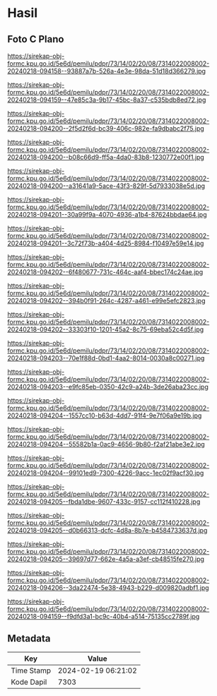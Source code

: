 # Hasil

## Foto C Plano

https://sirekap-obj-formc.kpu.go.id/5e6d/pemilu/pdpr/73/14/02/20/08/7314022008002-20240218-094158--93887a7b-526a-4e3e-98da-51d18d366279.jpg

https://sirekap-obj-formc.kpu.go.id/5e6d/pemilu/pdpr/73/14/02/20/08/7314022008002-20240218-094159--47e85c3a-9b17-45bc-8a37-c535bdb8ed72.jpg

https://sirekap-obj-formc.kpu.go.id/5e6d/pemilu/pdpr/73/14/02/20/08/7314022008002-20240218-094200--2f5d2f6d-bc39-406c-982e-fa9dbabc2f75.jpg

https://sirekap-obj-formc.kpu.go.id/5e6d/pemilu/pdpr/73/14/02/20/08/7314022008002-20240218-094200--b08c66d9-ff5a-4da0-83b8-1230772e00f1.jpg

https://sirekap-obj-formc.kpu.go.id/5e6d/pemilu/pdpr/73/14/02/20/08/7314022008002-20240218-094200--a31641a9-5ace-43f3-829f-5d7933038e5d.jpg

https://sirekap-obj-formc.kpu.go.id/5e6d/pemilu/pdpr/73/14/02/20/08/7314022008002-20240218-094201--30a99f9a-4070-4936-a1b4-87624bbdae64.jpg

https://sirekap-obj-formc.kpu.go.id/5e6d/pemilu/pdpr/73/14/02/20/08/7314022008002-20240218-094201--3c72f73b-a404-4d25-8984-f10497e59e14.jpg

https://sirekap-obj-formc.kpu.go.id/5e6d/pemilu/pdpr/73/14/02/20/08/7314022008002-20240218-094202--6f480677-731c-464c-aaf4-bbec174c24ae.jpg

https://sirekap-obj-formc.kpu.go.id/5e6d/pemilu/pdpr/73/14/02/20/08/7314022008002-20240218-094202--394b0f91-264c-4287-a461-e99e5efc2823.jpg

https://sirekap-obj-formc.kpu.go.id/5e6d/pemilu/pdpr/73/14/02/20/08/7314022008002-20240218-094202--33303f10-1201-45a2-8c75-69eba52c4d5f.jpg

https://sirekap-obj-formc.kpu.go.id/5e6d/pemilu/pdpr/73/14/02/20/08/7314022008002-20240218-094203--70e1f88d-0bd1-4aa2-8014-0030a8c00271.jpg

https://sirekap-obj-formc.kpu.go.id/5e6d/pemilu/pdpr/73/14/02/20/08/7314022008002-20240218-094203--e9fc85eb-0350-42c9-a24b-3de26aba23cc.jpg

https://sirekap-obj-formc.kpu.go.id/5e6d/pemilu/pdpr/73/14/02/20/08/7314022008002-20240218-094204--1557cc10-b63d-4dd7-91f4-9e7f06a9e19b.jpg

https://sirekap-obj-formc.kpu.go.id/5e6d/pemilu/pdpr/73/14/02/20/08/7314022008002-20240218-094204--55582b1a-0ac9-4656-9b80-f2af21abe3e2.jpg

https://sirekap-obj-formc.kpu.go.id/5e6d/pemilu/pdpr/73/14/02/20/08/7314022008002-20240218-094204--99101ed9-7300-4226-9acc-1ec02f9acf30.jpg

https://sirekap-obj-formc.kpu.go.id/5e6d/pemilu/pdpr/73/14/02/20/08/7314022008002-20240218-094205--fbda1dbe-9607-433c-9157-cc112f410228.jpg

https://sirekap-obj-formc.kpu.go.id/5e6d/pemilu/pdpr/73/14/02/20/08/7314022008002-20240218-094205--d0b66313-dcfc-4d8a-8b7e-b4584733637d.jpg

https://sirekap-obj-formc.kpu.go.id/5e6d/pemilu/pdpr/73/14/02/20/08/7314022008002-20240218-094205--39697d77-662e-4a5a-a3ef-cb48515fe270.jpg

https://sirekap-obj-formc.kpu.go.id/5e6d/pemilu/pdpr/73/14/02/20/08/7314022008002-20240218-094206--3da22474-5e38-4943-b229-d009820adbf1.jpg

https://sirekap-obj-formc.kpu.go.id/5e6d/pemilu/pdpr/73/14/02/20/08/7314022008002-20240218-094159--f9dfd3a1-bc9c-40b4-a514-75135cc2789f.jpg


## Metadata

| Key        | Value               |
| ---------- | ------------------- |
| Time Stamp | 2024-02-19 06:21:02 |
| Kode Dapil | 7303                |



